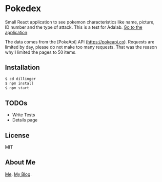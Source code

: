 # Pokedex

Small React application to see pokemon characteristics like name, picture, ID number and the type of attack.
This is a test for Adalab.
[Go to the application](https://jorgecodecom.github.io/pokedex)

The data comes from the [PokeApi] API (https://pokeapi.co).
Requests are limited by day, please do not make too many requests.
That was the reason why I limited the pages to 50 items.

## Installation
```sh
$ cd dillinger
$ npm install
$ npm start
```

## TODOs
 - Write Tests
 - Details page

License
----
MIT

## About Me
[Me](https://jorgecodecom.com/jorge).
[My Blog](https://jorgecodecom.com).